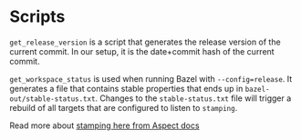 # Scripts

`get_release_version` is a script that generates the release version of the current commit.
In our setup, it is the date+commit hash of the current commit.

`get_workspace_status` is used when running Bazel with `--config=release`. It generates a file that contains stable properties that ends up in `bazel-out/stable-status.txt`. 
Changes to the ``stable-status.txt`` file will trigger a rebuild of all targets that are configured to listen to `stamping`.

Read more about [stamping here from Aspect docs](https://docs.aspect.build/rulesets/aspect_bazel_lib/docs/stamping/)
